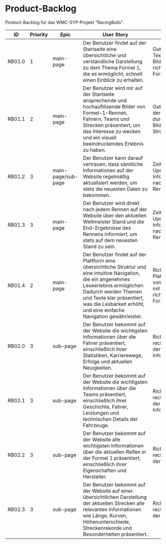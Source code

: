 
# **Product-Backlog**

Product-Backlog für das WMC-SYP-Projekt "RacingBulls".


| ID | Priority | Epic | User Story | COS | Effort |Status|Time|
| ---|------|------| -----------|-----|--------|-------|-------|
|RB01.0 | 1 | main-page | Der Benutzer findet auf der Startseite eine übersichtliche und verständliche Darstellung zu dem Thema Formel 1, die es ermöglicht, schnell einen Einblick zu erhalten. | Gut lesbare Texte und Bilder mit der richtigen Formatierung | - | Erledigt | 4h |
|RB01.1 | 2 | main-page | Der Benutzer wird mir auf der Startseite ansprechende und hochauflösende Bilder von Formel-1-Rennen, Fahrern, Teams und Strecken präsentiert, um das Interesse zu wecken und ein visuell beeindruckendes Erlebnis zu haben. | Gute Auswahl der Bilder, durchdachte Bilder-Struktur | - | Erledigt | 3h |
|RB01.2 | 3 | main-page/sub-page | Der Benutzer kann darauf vertrauen, dass sämtliche Informationen auf der Website regelmäßig aktualisiert werden, um stets die neuesten Daten zu bekommen. | Zeitgerechtes Updaten der Informationen nach jedem Rennen | - | Erledigt | 2h |
|RB01.3 | 3 | main-page | Der Benutzer wird direkt nach jedem Rennen auf der Website über den aktuellen Weltmeister Stand und die End-Ergebnisse des Rennens informiert, um stets auf dem neuesten Stand zu sein. | Zeitgerechtes Updaten der Informationen nach jedem Rennen | - |Erledigt | 2h |
|RB01.4 | 2 | main-page | Der Benutzer findet auf der Plattform eine übersichtliche Struktur und eine intuitive Navigation, die ein angenehmes Leseerlebnis ermöglichen. Dadurch werden Themen und Texte klar präsentiert, was die Lesbarkeit erhöht, und eine einfache Navigation gewährleistet. | Richtige Platzierung von Texten mit der richtigen Formatierung | - |Erledigt | 6h |
|RB02.0 | 3 | sub-page | Der Benutzer bekommt auf der Website die wichtigsten Informationen über die Fahrer präsentiert, einschließlich ihrer Statistiken, Karrierewege, Erfolge und aktuellen Neuigkeiten. | Richtiges recherchieren der Fahrer Informationen | - |Erledigt | 1h |
|RB02.1 | 3 | sub-page | Der Benutzer bekommt auf der Website die wichtigsten Informationen über die Teams präsentiert, einschließlich ihrer Geschichte, Fahrer, Leistungen und technischen Details der Fahrzeuge. | Richtiges recherchieren der Team Informationen | - |Erledigt | 1h |
|RB02.2 | 3 | sub-page |Der Benutzer bekommt auf der Website alle wichtigsten Informationen über die aktuellen Reifen in der Formel 1 präsentiert, einschließlich ihrer Eigenschaften und Hersteller.  | Richtiges recherchieren der Reifen | - |Ausstehend |
|RB02.3 | 3 | sub-page | Der Benutzer bekommt auf der Website auf einer übersichtlichen Darstellung der aktuellen Strecken alle relevanten Informationen wie Länge, Kurven, Höhenunterschiede, Streckenrekorde und Besonderheiten präsentiert. | Richtiges recherchieren der Strecken | - |Ausstehend |






